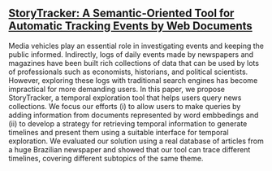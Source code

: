 ## [StoryTracker: A Semantic-Oriented Tool for Automatic Tracking Events by Web Documents](https://github.com/warSantos/warSantos/blob/main/papers/StoryTracker.pdf)

Media vehicles play an essential role in investigating events and keeping the public informed. Indirectly, logs of daily events made by newspapers and magazines have been built rich collections of data that can be used by lots of professionals such as economists, historians, and political scientists. However, exploring these logs with traditional search engines has become impractical for more demanding users. In this paper, we propose StoryTracker, a temporal exploration tool that helps users query news collections. We focus our efforts (i) to allow users to make queries by adding information from documents represented by word embbedings and (ii) to develop a strategy for retrieving temporal information to generate timelines and present them using a suitable interface for temporal exploration. We evaluated our solution using a real database of articles from a huge Brazilian newspaper and showed that our tool can trace different timelines, covering different subtopics of the same theme.